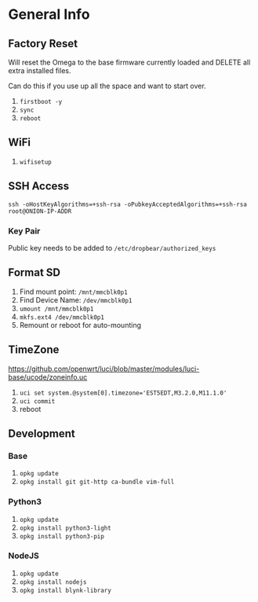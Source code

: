 # General Info

## Factory Reset
Will reset the Omega to the base firmware currently loaded and DELETE all extra
installed files.

Can do this if you use up all the space and want to start over.

1. `firstboot -y`
2. `sync`
3. `reboot`

## WiFi
1. `wifisetup`

## SSH Access
`ssh -oHostKeyAlgorithms=+ssh-rsa -oPubkeyAcceptedAlgorithms=+ssh-rsa root@ONION-IP-ADDR`

### Key Pair
Public key needs to be added to `/etc/dropbear/authorized_keys`

## Format SD
1. Find mount point: `/mnt/mmcblk0p1`
2. Find Device Name: `/dev/mmcblk0p1`
3. `umount /mnt/mmcblk0p1`
4. `mkfs.ext4 /dev/mmcblk0p1`
5. Remount or reboot for auto-mounting

## TimeZone
https://github.com/openwrt/luci/blob/master/modules/luci-base/ucode/zoneinfo.uc

1. `uci set system.@system[0].timezone='EST5EDT,M3.2.0,M11.1.0'`
2. `uci commit`
3. reboot

## Development
### Base
1. `opkg update`
2. `opkg install git git-http ca-bundle vim-full`

### Python3
1. `opkg update`
2. `opkg install python3-light`
3. `opkg install python3-pip`

### NodeJS
1. `opkg update`
2. `opkg install nodejs`
3. `opkg install blynk-library`
